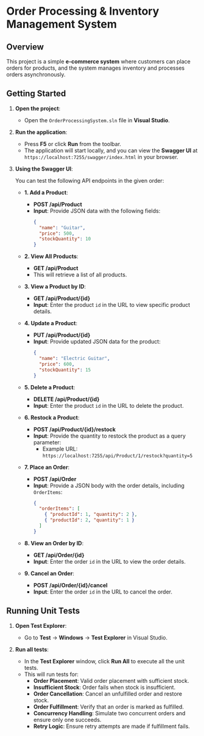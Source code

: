 # Order Processing & Inventory Management System

## Overview

This project is a simple **e-commerce system** where customers can place orders for products, and the system manages inventory and processes orders asynchronously.

## Getting Started

1. **Open the project**:
   - Open the `OrderProcessingSystem.sln` file in **Visual Studio**.

2. **Run the application**:
   - Press **F5** or click **Run** from the toolbar.
   - The application will start locally, and you can view the **Swagger UI** at `https://localhost:7255/swagger/index.html` in your browser.

3. **Using the Swagger UI**:

   You can test the following API endpoints in the given order:

   - **1. Add a Product**:  
     - **POST /api/Product**  
     - **Input**: Provide JSON data with the following fields:
       ```json
       {
         "name": "Guitar",
         "price": 500,
         "stockQuantity": 10
       }
       ```

   - **2. View All Products**:  
     - **GET /api/Product**  
     - This will retrieve a list of all products.

   - **3. View a Product by ID**:  
     - **GET /api/Product/{id}**  
     - **Input**: Enter the product `id` in the URL to view specific product details.

   - **4. Update a Product**:  
     - **PUT /api/Product/{id}**  
     - **Input**: Provide updated JSON data for the product:
       ```json
       {
         "name": "Electric Guitar",
         "price": 600,
         "stockQuantity": 15
       }
       ```

   - **5. Delete a Product**:  
     - **DELETE /api/Product/{id}**  
     - **Input**: Enter the product `id` in the URL to delete the product.

   - **6. Restock a Product**:  
     - **POST /api/Product/{id}/restock**  
     - **Input**: Provide the quantity to restock the product as a query parameter:
       - Example URL: `https://localhost:7255/api/Product/1/restock?quantity=5`

   - **7. Place an Order**:  
     - **POST /api/Order**  
     - **Input**: Provide a JSON body with the order details, including `OrderItems`:
       ```json
       {
         "orderItems": [
           { "productId": 1, "quantity": 2 },
           { "productId": 2, "quantity": 1 }
         ]
       }
       ```

   - **8. View an Order by ID**:  
     - **GET /api/Order/{id}**  
     - **Input**: Enter the order `id` in the URL to view the order details.

   - **9. Cancel an Order**:  
     - **POST /api/Order/{id}/cancel**  
     - **Input**: Enter the order `id` in the URL to cancel the order.

## Running Unit Tests

1. **Open Test Explorer**:
   - Go to **Test** → **Windows** → **Test Explorer** in Visual Studio.

2. **Run all tests**:
   - In the **Test Explorer** window, click **Run All** to execute all the unit tests.
   - This will run tests for:
     - **Order Placement**: Valid order placement with sufficient stock.
     - **Insufficient Stock**: Order fails when stock is insufficient.
     - **Order Cancellation**: Cancel an unfulfilled order and restore stock.
     - **Order Fulfillment**: Verify that an order is marked as fulfilled.
     - **Concurrency Handling**: Simulate two concurrent orders and ensure only one succeeds.
     - **Retry Logic**: Ensure retry attempts are made if fulfillment fails.
